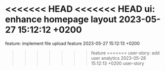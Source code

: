 <<<<<<< HEAD
<<<<<<< HEAD
ui: enhance homepage layout 2023-05-27 15:12:12 +0200
=======
feature: implement file upload feature 2023-05-27 15:12:13 +0200
>>>>>>> feature
=======
user-story: add user analytics 2023-05-28 15:12:13 +0200
>>>>>>> user-story
